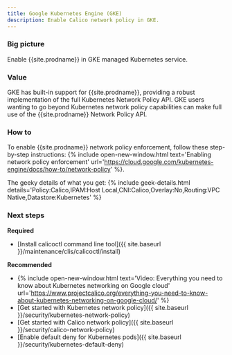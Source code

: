 ```yaml
---
title: Google Kubernetes Engine (GKE)
description: Enable Calico network policy in GKE.
---
```


### Big picture

Enable {{site.prodname}} in GKE managed Kubernetes service.

### Value

GKE has built-in support for {{site.prodname}}, providing a robust implementation of the full Kubernetes Network Policy API. GKE users wanting to go beyond Kubernetes network policy capabilities can make full use of the {{site.prodname}} Network Policy API.

### How to

To enable {{site.prodname}} network policy enforcement, follow these step-by-step instructions:
{% include open-new-window.html text='Enabling network policy enforcement' url='https://cloud.google.com/kubernetes-engine/docs/how-to/network-policy' %}.

The geeky details of what you get:
{% include geek-details.html details='Policy:Calico,IPAM:Host Local,CNI:Calico,Overlay:No,Routing:VPC Native,Datastore:Kubernetes' %}

### Next steps

**Required**
- [Install calicoctl command line tool]({{ site.baseurl }}/maintenance/clis/calicoctl/install)

**Recommended**
- {% include open-new-window.html text='Video: Everything you need to know about Kubernetes networking on Google cloud' url='https://www.projectcalico.org/everything-you-need-to-know-about-kubernetes-networking-on-google-cloud/' %}
- [Get started with Kubernetes network policy]({{ site.baseurl }}/security/kubernetes-network-policy)
- [Get started with Calico network policy]({{ site.baseurl }}/security/calico-network-policy)
- [Enable default deny for Kubernetes pods]({{ site.baseurl }}/security/kubernetes-default-deny)
